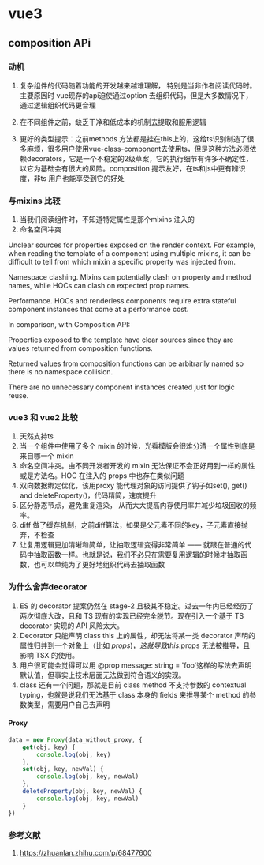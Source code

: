 # vue3

## composition APi

### 动机

1. 复杂组件的代码随着功能的开发越来越难理解， 特别是当非作者阅读代码时。主要原因时 vue现存的api迫使通过option 去组织代码，但是大多数情况下， 通过逻辑组织代码更合理
2. 在不同组件之前，缺乏干净和低成本的机制去提取和服用逻辑

3. 更好的类型提示：之前methods 方法都是挂在this上的，这给ts识别制造了很多麻烦，很多用户使用vue-class-component去使用ts，但是这种方法必须依赖decorators，它是一个不稳定的2级草案，它的执行细节有许多不确定性，以它为基础会有很大的风险。composition 提示友好，在ts和js中更有辨识度，非ts 用户也能享受到它的好处

### 与mixins 比较

1. 当我们阅读组件时，不知道特定属性是那个mixins 注入的
2. 命名空间冲突

Unclear sources for properties exposed on the render context. For example, when reading the template of a component using multiple mixins, it can be difficult to tell from which mixin a specific property was injected from.

Namespace clashing. Mixins can potentially clash on property and method names, while HOCs can clash on expected prop names.

Performance. HOCs and renderless components require extra stateful component instances that come at a performance cost.

In comparison, with Composition API:

Properties exposed to the template have clear sources since they are values returned from composition functions.

Returned values from composition functions can be arbitrarily named so there is no namespace collision.

There are no unnecessary component instances created just for logic reuse.

### vue3 和 vue2 比较

1. 天然支持ts
2. 当一个组件中使用了多个 mixin 的时候，光看模版会很难分清一个属性到底是来自哪一个 mixin
3. 命名空间冲突。由不同开发者开发的 mixin 无法保证不会正好用到一样的属性或是方法名。HOC 在注入的 props 中也存在类似问题
4. 双向数据绑定优化，该用proxy 能代理对象的访问提供了钩子如set(), get() and deleteProperty()，代码精简，速度提升
5. 区分静态节点，避免重复渲染， 从而大大提高内存使用率并减少垃圾回收的频率。
6. diff 做了缓存机制，之前diff算法，如果是父元素不同的key，子元素直接抛弃，不检查
7. 让复用逻辑更加清晰和简单，让抽取逻辑变得非常简单 —— 就跟在普通的代码中抽取函数一样。也就是说，我们不必只在需要复用逻辑的时候才抽取函数，也可以单纯为了更好地组织代码去抽取函数

### 为什么舍弃decorator

1. ES 的 decorator 提案仍然在 stage-2 且极其不稳定。过去一年内已经经历了两次彻底大改，且和 TS 现有的实现已经完全脱节。现在引入一个基于 TS decorator 实现的 API 风险太大。
2. Decorator 只能声明 class this 上的属性，却无法将某一类 decorator 声明的属性归并到一个对象上（比如 $props)，这就导致 this.$props 无法被推导，且影响 TSX 的使用。
3. 用户很可能会觉得可以用 @prop message: string = 'foo'这样的写法去声明默认值，但事实上技术层面无法做到符合语义的实现。
4. class 还有一个问题，那就是目前 class method 不支持参数的 contextual typing，也就是说我们无法基于 class 本身的 fields 来推导某个 method 的参数类型，需要用户自己去声明

#### Proxy

```js
data = new Proxy(data_without_proxy, {
    get(obj, key) {
        console.log(obj, key)
    },
    set(obj, key, newVal) {
        console.log(obj, key, newVal)
    },
    deleteProperty(obj, key, newVal) {
        console.log(obj, key, newVal)
    }
})
```

### 参考文献

1. <https://zhuanlan.zhihu.com/p/68477600>
